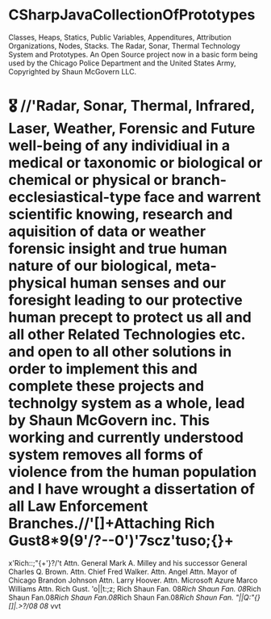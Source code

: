 # CSharpJavaCollectionOfPrototypes
Classes, Heaps, Statics, Public Variables, Appenditures, Attribution Organizations, Nodes, Stacks. The Radar, Sonar, Thermal Technology System and Prototypes.
An Open Source project now in a basic form being used by the Chicago Police Department and the United States Army, Copyrighted by Shaun McGovern LLC.
# 🎖️ //'Radar, Sonar, Thermal, Infrared, Laser, Weather, Forensic and Future well-being of any individiual in a medical or taxonomic or biological or chemical or physical or branch-ecclesiastical-type face and warrent scientific knowing, research and aquisition of data or weather forensic insight and true human nature of our biological, meta-physical human senses and our foresight leading to our protective human precept to protect us all and all other Related Technologies etc. and open to all other solutions in order to implement this and complete these projects and technolgy system as a whole, lead by Shaun McGovern inc. This working and currently understood system removes all forms of violence from the human population and I have wrought a dissertation of all Law Enforcement Branches.//'[]+Attaching Rich Gust8*9(9'/?--0')'7scz'tuso;{}+

x'Rich::;"{+'}?/'t
Attn. General Mark A. Milley and his successor General Charles Q. Brown. Attn. Chief Fred Walker. Attn. Angel Attn. Mayor of Chicago Brandon Johnson Attn. Larry Hoover. Attn. Microsoft Azure Marco Williams Attn. Rich Gust. 'o||t:;z; Rich Shaun Fan. 08*Rich Shaun Fan. 08*Rich Shaun Fan.08*Rich Shaun Fan.08*Rich Shaun Fan.08*Rich Shaun Fan. "||Q:"{}[]|\.>?/08 08* vvt
